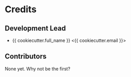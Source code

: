 # Credits

## Development Lead

* {{ cookiecutter.full_name }} <{{ cookiecutter.email }}>

## Contributors

None yet. Why not be the first?
